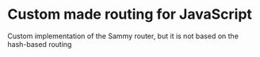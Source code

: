 # Custom made routing for JavaScript
 
Custom implementation of the Sammy router, but it is not based on the hash-based routing
